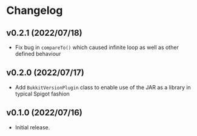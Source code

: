 Changelog
=========

v0.2.1 (2022/07/18)
-------------------

* Fix bug in `compareTo()` which caused infinite loop
  as well as other defined behaviour

v0.2.0 (2022/07/17)
-------------------

* Add `BukkitVersionPlugin` class to enable use of the JAR
  as a library in typical Spigot fashion

v0.1.0 (2022/07/16)
-------------------

* Initial release.
